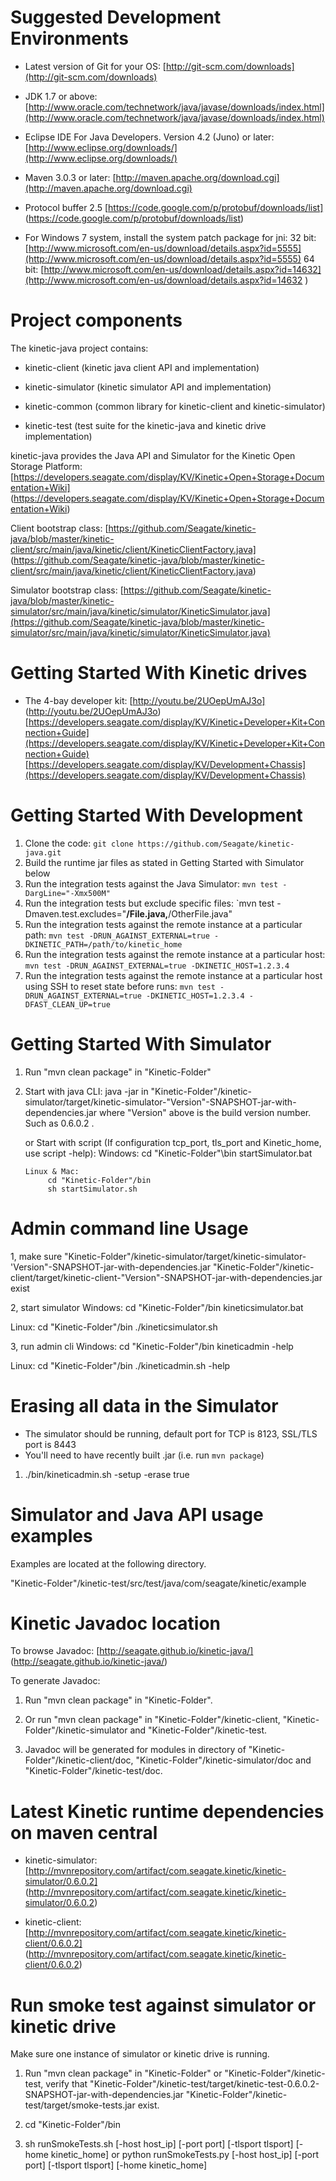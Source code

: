 Suggested Development Environments
==================================
* Latest version of Git for your OS: [http://git-scm.com/downloads](http://git-scm.com/downloads)

* JDK 1.7 or above: [http://www.oracle.com/technetwork/java/javase/downloads/index.html](http://www.oracle.com/technetwork/java/javase/downloads/index.html)

* Eclipse IDE For Java Developers. Version 4.2 (Juno) or later: [http://www.eclipse.org/downloads/](http://www.eclipse.org/downloads/)

* Maven 3.0.3 or later: [http://maven.apache.org/download.cgi](http://maven.apache.org/download.cgi)

* Protocol buffer 2.5 [https://code.google.com/p/protobuf/downloads/list] (https://code.google.com/p/protobuf/downloads/list)

* For Windows 7 system, install the system patch package for jni:
  32 bit: [http://www.microsoft.com/en-us/download/details.aspx?id=5555](http://www.microsoft.com/en-us/download/details.aspx?id=5555)
  64 bit: [http://www.microsoft.com/en-us/download/details.aspx?id=14632](http://www.microsoft.com/en-us/download/details.aspx?id=14632 )

Project components
===================================
The kinetic-java project contains:

- kinetic-client      (kinetic java client API and implementation)

- kinetic-simulator   (kinetic simulator API and implementation)

- kinetic-common      (common library for kinetic-client and kinetic-simulator)

- kinetic-test        (test suite for the kinetic-java and kinetic drive implementation) 

kinetic-java provides the Java API and Simulator for the Kinetic Open Storage Platform:
[https://developers.seagate.com/display/KV/Kinetic+Open+Storage+Documentation+Wiki] (https://developers.seagate.com/display/KV/Kinetic+Open+Storage+Documentation+Wiki)  
 
Client bootstrap class: 
[https://github.com/Seagate/kinetic-java/blob/master/kinetic-client/src/main/java/kinetic/client/KineticClientFactory.java] (https://github.com/Seagate/kinetic-java/blob/master/kinetic-client/src/main/java/kinetic/client/KineticClientFactory.java)

Simulator bootstrap class:
[https://github.com/Seagate/kinetic-java/blob/master/kinetic-simulator/src/main/java/kinetic/simulator/KineticSimulator.java](https://github.com/Seagate/kinetic-java/blob/master/kinetic-simulator/src/main/java/kinetic/simulator/KineticSimulator.java)

Getting Started With Kinetic drives
===================================
* The 4-bay developer kit: 
[http://youtu.be/2UOepUmAJ3o] (http://youtu.be/2UOepUmAJ3o)
[https://developers.seagate.com/display/KV/Kinetic+Developer+Kit+Connection+Guide](https://developers.seagate.com/display/KV/Kinetic+Developer+Kit+Connection+Guide)
[https://developers.seagate.com/display/KV/Development+Chassis](https://developers.seagate.com/display/KV/Development+Chassis)

Getting Started With Development
================================
1. Clone the code: `git clone https://github.com/Seagate/kinetic-java.git`
1. Build the runtime jar files as stated in Getting Started with Simulator below
1. Run the integration tests against the Java Simulator: `mvn test -DargLine="-Xmx500M"`
1. Run the integration tests but exclude specific files: `mvn test -Dmaven.test.excludes="**/File.java,**/OtherFile.java"
1. Run the integration tests against the remote instance at a particular path: `mvn test -DRUN_AGAINST_EXTERNAL=true -DKINETIC_PATH=/path/to/kinetic_home`
1. Run the integration tests against the remote instance at a particular host: `mvn test -DRUN_AGAINST_EXTERNAL=true -DKINETIC_HOST=1.2.3.4`
1. Run the integration tests against the remote instance at a particular host using SSH to reset state before runs: `mvn test -DRUN_AGAINST_EXTERNAL=true -DKINETIC_HOST=1.2.3.4 -DFAST_CLEAN_UP=true`

Getting Started With Simulator
================================
1. Run "mvn clean package" in "Kinetic-Folder"
2. Start with java CLI: 
       java -jar in "Kinetic-Folder"/kinetic-simulator/target/kinetic-simulator-"Version"-SNAPSHOT-jar-with-dependencies.jar
            where "Version" above is the build version number.  Such as 0.6.0.2 .
   
   or Start with script (If configuration tcp_port, tls_port and Kinetic_home, use script -help):
       Windows: 
            cd "Kinetic-Folder"\bin
            startSimulator.bat
            
       Linux & Mac:
            cd "Kinetic-Folder"/bin
            sh startSimulator.sh

Admin command line Usage
==============================
1, make sure "Kinetic-Folder"/kinetic-simulator/target/kinetic-simulator-'Version"-SNAPSHOT-jar-with-dependencies.jar 
             "Kinetic-Folder"/kinetic-client/target/kinetic-client-"Version"-SNAPSHOT-jar-with-dependencies.jar
   exist

2, start simulator
   Windows:  cd "Kinetic-Folder"/bin
             kineticsimulator.bat
             
   Linux:    cd "Kinetic-Folder"/bin
             ./kineticsimulator.sh
   
3, run admin cli
   Windows:  cd "Kinetic-Folder"/bin
             kineticadmin -help
   
   Linux:    cd "Kinetic-Folder"/bin
             ./kineticadmin.sh -help

Erasing all data in the Simulator
=================================

* The simulator should be running, default port for TCP is 8123, SSL/TLS port is 8443
* You'll need to have recently built .jar (i.e. run `mvn package`)

1. ./bin/kineticadmin.sh -setup -erase true

Simulator and Java API usage examples
=================================

Examples are located at the following directory.

"Kinetic-Folder"/kinetic-test/src/test/java/com/seagate/kinetic/example

Kinetic Javadoc location
=================================
To browse Javadoc: [http://seagate.github.io/kinetic-java/] (http://seagate.github.io/kinetic-java/)

To generate Javadoc:

1. Run "mvn clean package" in "Kinetic-Folder". 

1. Or run "mvn clean package" in "Kinetic-Folder"/kinetic-client, "Kinetic-Folder"/kinetic-simulator and "Kinetic-Folder"/kinetic-test.

2. Javadoc will be generated for modules in directory of "Kinetic-Folder"/kinetic-client/doc, "Kinetic-Folder"/kinetic-simulator/doc and "Kinetic-Folder"/kinetic-test/doc.

Latest Kinetic runtime dependencies on maven central
=================================
* kinetic-simulator: [http://mvnrepository.com/artifact/com.seagate.kinetic/kinetic-simulator/0.6.0.2] (http://mvnrepository.com/artifact/com.seagate.kinetic/kinetic-simulator/0.6.0.2)

* kinetic-client: [http://mvnrepository.com/artifact/com.seagate.kinetic/kinetic-client/0.6.0.2] (http://mvnrepository.com/artifact/com.seagate.kinetic/kinetic-client/0.6.0.2)

Run smoke test against simulator or kinetic drive
==================================
Make sure one instance of simulator or kinetic drive is running.

1.  Run "mvn clean package" in "Kinetic-Folder" or "Kinetic-Folder"/kinetic-test, verify that
   "Kinetic-Folder"/kinetic-test/target/kinetic-test-0.6.0.2-SNAPSHOT-jar-with-dependencies.jar 
   "Kinetic-Folder"/kinetic-test/target/smoke-tests.jar
   exist.

2. cd "Kinetic-Folder"/bin

3. sh runSmokeTests.sh [-host host_ip] [-port port] [-tlsport tlsport] [-home kinetic_home]
   or
   python runSmokeTests.py [-host host_ip] [-port port] [-tlsport tlsport] [-home kinetic_home]
            
            
